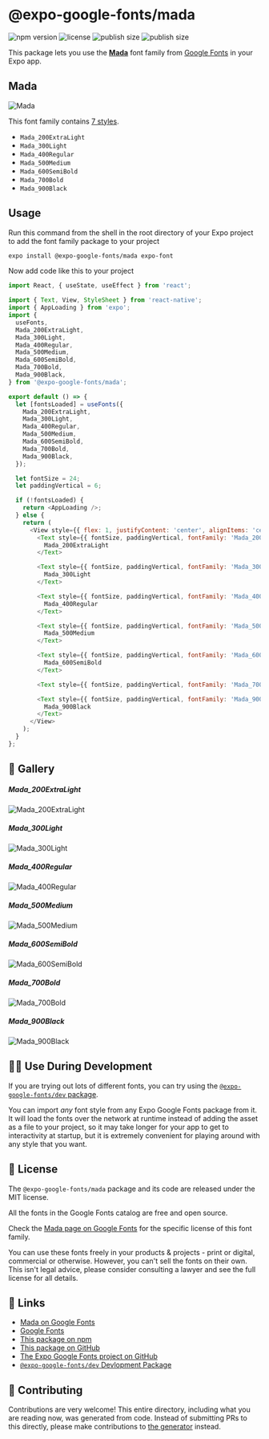# @expo-google-fonts/mada

![npm version](https://flat.badgen.net/npm/v/@expo-google-fonts/mada)
![license](https://flat.badgen.net/github/license/expo/google-fonts)
![publish size](https://flat.badgen.net/packagephobia/install/@expo-google-fonts/mada)
![publish size](https://flat.badgen.net/packagephobia/publish/@expo-google-fonts/mada)

This package lets you use the [**Mada**](https://fonts.google.com/specimen/Mada) font family from [Google Fonts](https://fonts.google.com/) in your Expo app.

## Mada

![Mada](./font-family.png)

This font family contains [7 styles](#-gallery).

- `Mada_200ExtraLight`
- `Mada_300Light`
- `Mada_400Regular`
- `Mada_500Medium`
- `Mada_600SemiBold`
- `Mada_700Bold`
- `Mada_900Black`

## Usage

Run this command from the shell in the root directory of your Expo project to add the font family package to your project
```sh
expo install @expo-google-fonts/mada expo-font
```

Now add code like this to your project
```js
import React, { useState, useEffect } from 'react';

import { Text, View, StyleSheet } from 'react-native';
import { AppLoading } from 'expo';
import {
  useFonts,
  Mada_200ExtraLight,
  Mada_300Light,
  Mada_400Regular,
  Mada_500Medium,
  Mada_600SemiBold,
  Mada_700Bold,
  Mada_900Black,
} from '@expo-google-fonts/mada';

export default () => {
  let [fontsLoaded] = useFonts({
    Mada_200ExtraLight,
    Mada_300Light,
    Mada_400Regular,
    Mada_500Medium,
    Mada_600SemiBold,
    Mada_700Bold,
    Mada_900Black,
  });

  let fontSize = 24;
  let paddingVertical = 6;

  if (!fontsLoaded) {
    return <AppLoading />;
  } else {
    return (
      <View style={{ flex: 1, justifyContent: 'center', alignItems: 'center' }}>
        <Text style={{ fontSize, paddingVertical, fontFamily: 'Mada_200ExtraLight' }}>
          Mada_200ExtraLight
        </Text>

        <Text style={{ fontSize, paddingVertical, fontFamily: 'Mada_300Light' }}>
          Mada_300Light
        </Text>

        <Text style={{ fontSize, paddingVertical, fontFamily: 'Mada_400Regular' }}>
          Mada_400Regular
        </Text>

        <Text style={{ fontSize, paddingVertical, fontFamily: 'Mada_500Medium' }}>
          Mada_500Medium
        </Text>

        <Text style={{ fontSize, paddingVertical, fontFamily: 'Mada_600SemiBold' }}>
          Mada_600SemiBold
        </Text>

        <Text style={{ fontSize, paddingVertical, fontFamily: 'Mada_700Bold' }}>Mada_700Bold</Text>

        <Text style={{ fontSize, paddingVertical, fontFamily: 'Mada_900Black' }}>
          Mada_900Black
        </Text>
      </View>
    );
  }
};

```

## 🔡 Gallery

##### Mada_200ExtraLight
![Mada_200ExtraLight](./Mada_200ExtraLight.ttf.png)

##### Mada_300Light
![Mada_300Light](./Mada_300Light.ttf.png)

##### Mada_400Regular
![Mada_400Regular](./Mada_400Regular.ttf.png)

##### Mada_500Medium
![Mada_500Medium](./Mada_500Medium.ttf.png)

##### Mada_600SemiBold
![Mada_600SemiBold](./Mada_600SemiBold.ttf.png)

##### Mada_700Bold
![Mada_700Bold](./Mada_700Bold.ttf.png)

##### Mada_900Black
![Mada_900Black](./Mada_900Black.ttf.png)


## 👩‍💻 Use During Development

If you are trying out lots of different fonts, you can try using the [`@expo-google-fonts/dev` package](https://github.com/expo/google-fonts/tree/master/font-packages/dev#readme).

You can import *any* font style from any Expo Google Fonts package from it. It will load the fonts
over the network at runtime instead of adding the asset as a file to your project, so it may take longer
for your app to get to interactivity at startup, but it is extremely convenient
for playing around with any style that you want.

## 📖 License

The `@expo-google-fonts/mada` package and its code are released under the MIT license.

All the fonts in the Google Fonts catalog are free and open source.

Check the [Mada page on Google Fonts](https://fonts.google.com/specimen/Mada) for the specific license of this font family.

You can use these fonts freely in your products & projects - print or digital, commercial or otherwise. However, you can't sell the fonts on their own. This isn't legal advice, please consider consulting a lawyer and see the full license for all details.

## 🔗 Links

- [Mada on Google Fonts](https://fonts.google.com/specimen/Mada)
- [Google Fonts](https://fonts.google.com/)
- [This package on npm](https://www.npmjs.com/package/@expo-google-fonts/mada)
- [This package on GitHub](https://github.com/expo/google-fonts/tree/master/font-packages/mada)
- [The Expo Google Fonts project on GitHub](https://github.com/expo/google-fonts)
- [`@expo-google-fonts/dev` Devlopment Package](https://github.com/expo/google-fonts/tree/master/font-packages/dev)

## 🤝 Contributing

Contributions are very welcome! This entire directory, including what you are reading now, was generated from code. Instead of submitting PRs to this directly, please make contributions to [the generator](https://github.com/expo/google-fonts/tree/master/packages/generator) instead.
